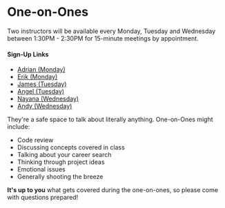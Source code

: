# One-on-Ones

Two instructors will be available every Monday, Tuesday and Wednesday between 1:30PM - 2:30PM for 15-minute meetings by appointment.

#### Sign-Up Links
- [Adrian (Monday)](https://calendar.google.com/calendar/selfsched?sstoken=UUo1eHRJMnRQX3dMfGRlZmF1bHR8MmIwNmRlNjU3YTRkMWViYTMxMGIzNjdmN2UxNjMwM2M)
- [Erik (Monday)](https://calendar.google.com/calendar/selfsched?sstoken=UUpvMzNzd0h2bzBLfGRlZmF1bHR8MDliNjllOTcxYzUzY2QyM2RhYThjZTEyOTViZDc1MjE)
- [James (Tuesday)](https://calendar.google.com/calendar/selfsched?sstoken=UU13YkFnWjlzMklifGRlZmF1bHR8MGVmNzMyNjg1NmZiYmYxMTMwMGJjOWEzODczMTYyYmU)
- [Angel (Tuesday)](https://calendar.google.com/calendar/selfsched?sstoken=UUpvMzNzd0h2bzBLfGRlZmF1bHR8MDliNjllOTcxYzUzY2QyM2RhYThjZTEyOTViZDc1MjE)
- [Nayana (Wednesday)](https://calendar.google.com/calendar/selfsched?sstoken=UUpvMzNzd0h2bzBLfGRlZmF1bHR8MDliNjllOTcxYzUzY2QyM2RhYThjZTEyOTViZDc1MjE)
- [Andy (Wednesday)](https://calendar.google.com/calendar/selfsched?sstoken=UUpvMzNzd0h2bzBLfGRlZmF1bHR8MDliNjllOTcxYzUzY2QyM2RhYThjZTEyOTViZDc1MjE)

They're a safe space to talk about literally anything. One-on-Ones might include:
- Code review
- Discussing concepts covered in class
- Talking about your career search
- Thinking through project ideas
- Emotional issues
- Generally shooting the breeze

**It's up to you** what gets covered during the one-on-ones, so please come with questions prepared!
